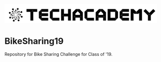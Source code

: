 ![TechAcademy](dark_logo_transparent.png)
# BikeSharing19
Repository for Bike Sharing Challenge for Class of '19.
